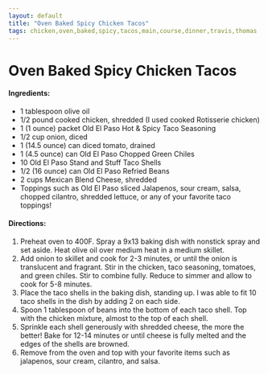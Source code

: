 ```yaml
---
layout: default
title: "Oven Baked Spicy Chicken Tacos"
tags: chicken,oven,baked,spicy,tacos,main,course,dinner,travis,thomas
---
```

# Oven Baked Spicy Chicken Tacos

#### Ingredients:
- 1 tablespoon olive oil
- 1/2 pound cooked chicken, shredded (I used cooked Rotisserie chicken)
- 1 (1 ounce) packet Old El Paso Hot & Spicy Taco Seasoning
- 1/2 cup onion, diced
- 1 (14.5 ounce) can diced tomato, drained
- 1 (4.5 ounce) can Old El Paso Chopped Green Chiles
- 10 Old El Paso Stand and Stuff Taco Shells
- 1/2 (16 ounce) can Old El Paso Refried Beans
- 2 cups Mexican Blend Cheese, shredded
- Toppings such as Old El Paso sliced Jalapenos, sour cream, salsa, chopped cilantro, shredded lettuce, or any of your favorite taco toppings!

#### Directions:
1. Preheat oven to 400F. Spray a 9x13 baking dish with nonstick spray and set aside.
Heat olive oil over medium heat in a medium skillet.
2. Add onion to skillet and cook for 2-3 minutes, or until the onion is translucent and fragrant.
Stir in the chicken, taco seasoning, tomatoes, and green chiles. Stir to combine fully. Reduce to simmer and allow to cook for 5-8 minutes.
3. Place the taco shells in the baking dish, standing up. I was able to fit 10 taco shells in the dish by adding 2 on each side.
4. Spoon 1 tablespoon of beans into the bottom of each taco shell. Top with the chicken mixture, almost to the top of each shell.
5. Sprinkle each shell generously with shredded cheese, the more the better!
Bake for 12-14 minutes or until cheese is fully melted and the edges of the shells are browned.
6. Remove from the oven and top with your favorite items such as jalapenos, sour cream, cilantro, and salsa.

